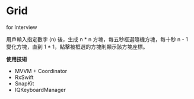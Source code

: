# Grid
for Interview

用戶輸入指定數字 (n) 後，生成 n * n 方塊，每五秒框選隨機方塊，每十秒 n  - 1 變化方塊，直到 1 * 1，點擊被框選的方塊則顯示該方塊座標。


**使用技術**
* MVVM + Coordinator
* RxSwift
* SnapKit
* IQKeyboardManager
